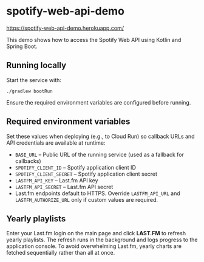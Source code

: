 # spotify-web-api-demo
https://spotify-web-api-demo.herokuapp.com/

This demo shows how to access the Spotify Web API using Kotlin and Spring Boot.

## Running locally

Start the service with:

```shell
./gradlew bootRun
```

Ensure the required environment variables are configured before running.

## Required environment variables

Set these values when deploying (e.g., to Cloud Run) so callback URLs and API
credentials are available at runtime:

- `BASE_URL` – Public URL of the running service (used as a fallback for
  callbacks)
- `SPOTIFY_CLIENT_ID` – Spotify application client ID
- `SPOTIFY_CLIENT_SECRET` – Spotify application client secret
- `LASTFM_API_KEY` – Last.fm API key
- `LASTFM_API_SECRET` – Last.fm API secret
- Last.fm endpoints default to HTTPS. Override `LASTFM_API_URL` and
  `LASTFM_AUTHORIZE_URL` only if custom values are required.

## Yearly playlists

Enter your Last.fm login on the main page and click **LAST.FM** to refresh yearly
playlists. The refresh runs in the background and logs progress to the
application console. To avoid overwhelming Last.fm, yearly charts are fetched
sequentially rather than all at once.
